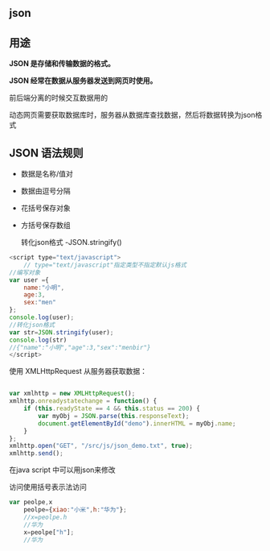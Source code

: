 ## json

## 用途

**JSON 是存储和传输数据的格式。**

**JSON 经常在数据从服务器发送到网页时使用。**

前后端分离的时候交互数据用的

动态网页需要获取数据库时，服务器从数据库查找数据，然后将数据转换为json格式

## JSON 语法规则

- 数据是名称/值对
- 数据由逗号分隔
- 花括号保存对象
- 方括号保存数组

  转化json格式 -JSON.stringify()

```javascript
<script type="text/javascript">
    // type="text/javascript"指定类型不指定默认js格式
//编写对象
var user ={
    name:"小明",
    age:3,
    sex:"men"
};
console.log(user);
//转化json格式
var str=JSON.stringify(user);
console.log(str)
//{"name":"小明","age":3,"sex":"menbir"}
</script>
```

使用 XMLHttpRequest 从服务器获取数据：

```javascript

var xmlhttp = new XMLHttpRequest();
xmlhttp.onreadystatechange = function() {
    if (this.readyState == 4 && this.status == 200) {
        var myObj = JSON.parse(this.responseText);
        document.getElementById("demo").innerHTML = myObj.name;
    }
};
xmlhttp.open("GET", "/src/js/json_demo.txt", true);
xmlhttp.send();
```

在java script 中可以用json来修改

访问使用括号表示法访问 

```javascript
var peolpe,x
    peolpe={xiao:"小米",h:"华为"};
    //x=peolpe.h
    //华为
    x=peolpe["h"];
    //华为
```

